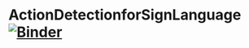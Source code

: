 # ActionDetectionforSignLanguage    [![Binder](https://mybinder.org/badge_logo.svg)](https://mybinder.org/v2/gh/Elagasamel/ActionDetectionforSignLanguage/main)


